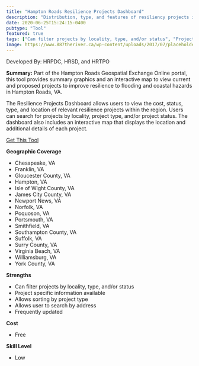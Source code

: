 ```yaml
---
title: "Hampton Roads Resilience Projects Dashboard"
description: "Distribution, type, and features of resiliency projects in Hampton Roads"
date: 2020-06-25T15:24:15-0400
pubtype: "Tool"
featured: true
tags: ["Can filter projects by locality, type, and/or status", "Project specific information available", "Allows sorting by project type", "Allows user to search by address", "Frequently updated"]
image: https://www.887theriver.ca/wp-content/uploads/2017/07/placeholder.jpg
---
```

Developed By: HRPDC, HRSD, and HRTPO

**Summary:** Part of the Hampton Roads Geospatial Exchange Online portal, this tool provides summary graphics and an interactive map to view current and proposed projects to improve resilience to flooding and coastal hazards in Hampton Roads, VA. 

The Resilience Projects Dashboard allows users to view the cost, status, type, and location of relevant resilience projects within the region. Users can search for projects by locality, project type, and/or project status. The dashboard also includes an interactive map that displays the location and additional details of each project.

<a href="https://www.arcgis.com/apps/opsdashboard/index.html#/271ff8ba589540f494fc1770712cfea3" target="_blank">Get This Tool</a>

__**Geographic Coverage**__
-  Chesapeake, VA
-  Franklin, VA
-  Gloucester County, VA
-  Hampton, VA
-  Isle of Wight County, VA
-  James City County, VA
-  Newport News, VA
-  Norfolk, VA
-  Poquoson, VA
-  Portsmouth, VA
-  Smithfield, VA
-  Southampton County, VA
-  Suffolk, VA
-  Surry County, VA
-  Virginia Beach, VA
-  Williamsburg, VA
-  York County, VA

__**Strengths**__
-  Can filter projects by locality, type, and/or status
-  Project specific information available
-  Allows sorting by project type
-  Allows user to search by address
-  Frequently updated

__**Cost**__
- Free

__**Skill Level**__
- Low
